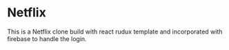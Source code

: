 # Netflix
This is a Netflix clone build with react rudux template and incorporated with firebase to handle the login.
